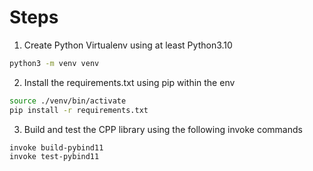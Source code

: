 # Steps

1. Create Python Virtualenv using at least Python3.10

```bash
python3 -m venv venv
```

2. Install the requirements.txt using pip within the env

```bash
source ./venv/bin/activate
pip install -r requirements.txt
```

3. Build and test the CPP library using the following invoke commands

```bash
invoke build-pybind11
invoke test-pybind11
```